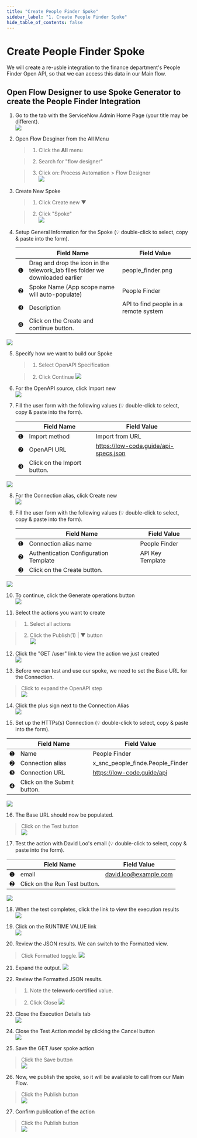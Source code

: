 ```yaml
---
title: "Create People Finder Spoke" 
sidebar_label: "1. Create People Finder Spoke"
hide_table_of_contents: false
---
```

# Create People Finder Spoke

We will create a re-usble integration to the finance department's People Finder Open API, so that we can access this data in our Main flow.

## Open Flow Designer to use Spoke Generator to create the People Finder Integration

1. Go to the tab with the ServiceNow Admin Home Page (your title may be different).  
![](./images/04-1-return-to-admin-page.png)

2. Open Flow Desginer from the All Menu

   >1. Click the **All** menu
    
   >2. Search for "flow designer" 
    
   >3. Click on: Process Automation > Flow Designer  
![](./images/04-2-flow-designer.png)

3. Create New Spoke

   >1. Click <span className="button-purple">Create new ▼</span>

   >2. Click "Spoke"  
![](./images//04-3-create-spoke.png)

4. Setup General Information for the Spoke (💡 double-click to select, copy & paste into the form).

   | |Field Name                | Field Value
   |-|--------------------------| --------------
   |<span className="large-number">➊</span>|Drag and drop the icon in the telework_lab files folder we downloaded earlier | people_finder.png
   |<span className="large-number">➋</span>|Spoke Name (App scope name will auto-populate) | People Finder
   |<span className="large-number">➌</span>|Description | API to find people in a remote system
   |<span className="large-number">➍</span>|Click on the <span className="button-purple">Create and continue</span> button.  
![](./images/04-4-spoke-general-info.png)

5. Specify how we want to build our Spoke

   >1. Select OpenAPI Specification

   >2. Click <span className="button-purple">Continue</span>
![](./images/04-5-how-build-spoke.png)

6. For the OpenAPI source, click <span className="button-white-grey-border">Import new</span>  
![](./images/04-6-openapi-import-new.png)

7. Fill the user form with the following values (💡 double-click to select, copy & paste into the form).

   | |Field Name                | Field Value
   |-|--------------------------| --------------
   |<span className="large-number">➊</span>|Import method    | Import from URL
   |<span className="large-number">➋</span>|OpenAPI URL | https://low-code.guide/api-specs.json
   |<span className="large-number">➌</span>|Click on the <span className="button-purple">Import</span> button.  
![](./images/04-7-import-new-openapi.png)

8. For the Connection alias, click <span className="button-white-grey-border">Create new</span>  
![](./images/04-8-connection-alias-create-new.png)

9. Fill the user form with the following values (💡 double-click to select, copy & paste into the form).

   | |Field Name                | Field Value
   |-|--------------------------| --------------
   |<span className="large-number">➊</span>|Connection alias name | People Finder
   |<span className="large-number">➋</span>|Authentication Configuration Template | API Key Template
   |<span className="large-number">➌</span>|Click on the <span className="button-purple">Create</span> button.  
![](./images/04-9-create-new-connection-alias.png)

10. To continue, click the <span className="button-purple">Generate operations</span> button  
![](./images/04-10-generate-operations.png)

11. Select the actions you want to create

   >1. Select all actions

   >2. Click the <span className="button-purple">Publish(1) | ▼</span> button  
![](./images/04-11-actions-to-create.png)

12. Click the "GET /user" link to view the action we just created  
![](./images/04-12-get-user-action.png)

13. Before we can test and use our spoke, we need to set the Base URL for the Connection.

   >Click to expand the OpenAPI step  
![](./images/04-13-expand-openapi-step.png)

14. Click the plus sign next to the Connection Alias  
![](./images/04-14-connection-alias.png)

15. Set up the HTTPs(s) Connection (💡 double-click to select, copy & paste into the form).

   | |Field Name                | Field Value
   |-|--------------------------| --------------
   |<span className="large-number">➊</span>|Name | People Finder
   |<span className="large-number">➋</span>|Connection alias | x_snc_people_finde.People_Finder
   |<span className="large-number">➌</span>|Connection URL | https://low-code.guide/api
   |<span className="large-number">➍</span>|Click on the <span className="button-white-purple-border-square">Submit</span> button.  
![](./images/04-15-https-connection.png)

16. The Base URL should now be populated.

   >Click on the <span className="button-white-black-border-black">Test</span> button  
![](./images/04-16-test-action.png)

17. Test the action with David Loo's email (💡 double-click to select, copy & paste into the form).

   | |Field Name                | Field Value
   |-|--------------------------| --------------
   |<span className="large-number">➊</span>|email | david.loo@example.com
   |<span className="large-number">➋</span>|Click on the <span className="button-purple">Run Test</span> button.  
![](./images/04-17-test-actio-modal.png)

18. When the test completes, click the link to view the execution results  
![](./images/04-18-test-action-complete.png)

19. Click on the RUNTIME VALUE link  
![](./images/04-19-test-output.png)

20. Review the JSON results. We can switch to the Formatted view.

   >Click <span className="button-white-purple-border">Formatted</span> toggle.
![](./images/04-20-action-json-new.png)

21. Expand the output.
![](./images/04-21-expand-output.png)

22. Review the Formatted JSON results.

   > 1. Note the <b>telework-certified</b> value.

   > 2. Click <span className="button-white-purple-border">Close</span>
   ![](./images/04-22-formatted-json.png)

23. Close the Execution Details tab  
![](./images/04-21-close-execution-details.png)

24. Close the Test Action model by clicking the <span className="button-white-purple-border">Cancel</span> button  
![](./images/04-22-close-test-action.png)

25. Save the GET /user spoke action

   >Click the <span className="button-purple">Save</span> button  
![](./images/04-23-save-action.png)

26. Now, we publish the spoke, so it will be available to call from our Main Flow.

   >Click the <span className="button-white-purple-border">Publish</span> button  
![](./images/04-24-publish-action.png)

27. Confirm publication of the action

   >Click the <span className="button-purple">Publish</span> button   
![](./images/04-25-confirm-publish-action.png)

